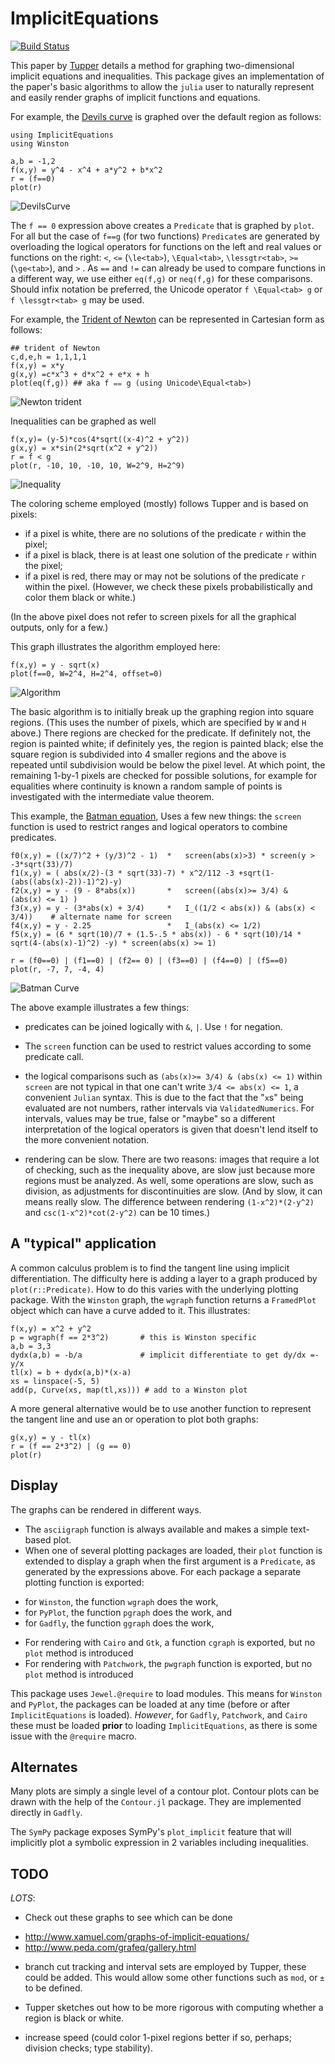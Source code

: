 # ImplicitEquations

[![Build Status](https://travis-ci.org/jverzani/ImplicitEquations.jl.svg?branch=master)](https://travis-ci.org/jverzani/ImplicitEquations.jl)



This paper by
[Tupper](http://www.dgp.toronto.edu/people/mooncake/papers/SIGGRAPH2001_Tupper.pdf)
details a method for graphing two-dimensional implicit equations and
inequalities. This package gives an
implementation of the  paper's basic algorithms to allow
the `julia` user to naturally represent and easily render graphs of
implicit functions and equations.



For example, the
[Devils curve](http://www-groups.dcs.st-and.ac.uk/~history/Curves/Devils.html)
is graphed over the default region as follows:

```
using ImplicitEquations
using Winston 

a,b = -1,2
f(x,y) = y^4 - x^4 + a*y^2 + b*x^2
r = (f==0)
plot(r)
```

![DevilsCurve](http://i.imgur.com/LChTzC1.png)


The `f == 0` expression above creates a `Predicate` that is graphed by
`plot`. For all but the case of `f==g` (for two functions)
`Predicate`s are generated by overloading the logical operators for
functions on the left and real values or functions on the right: `<`,
`<=` (`\le<tab>`), `\Equal<tab>`, `\lessgtr<tab>`, `>=` (`\ge<tab>`),
and `>` . As `==` and `!=` can already be used to compare functions in
a different way, we use either `eq(f,g)` or `neq(f,g)` for these
comparisons. Should infix notation be preferred, the Unicode operator
`f \Equal<tab> g` or `f \lessgtr<tab> g` may be used.

For example, the
[Trident of Newton](http://www-history.mcs.st-and.ac.uk/Curves/Trident.html)
can be represented in Cartesian form as follows:

```
## trident of Newton
c,d,e,h = 1,1,1,1
f(x,y) = x*y
g(x,y) =c*x^3 + d*x^2 + e*x + h
plot(eq(f,g)) ## aka f ⩵ g (using Unicode\Equal<tab>)
```

![Newton trident](http://i.imgur.com/7NxtUsK.png)


Inequalities can be graphed as well

```
f(x,y)= (y-5)*cos(4*sqrt((x-4)^2 + y^2))
g(x,y) = x*sin(2*sqrt(x^2 + y^2))
r = f < g
plot(r, -10, 10, -10, 10, W=2^9, H=2^9)
```


![Inequality](http://i.imgur.com/brDPZ9W.png)


The coloring scheme employed (mostly) follows Tupper and is based on pixels:

* if a pixel is white, there are no solutions of the predicate `r` within the
pixel;
* if a pixel is black, there is at least one solution of the predicate `r`
within the pixel;
* if a pixel is red, there may or may not be solutions of the
predicate `r` within the pixel. (However, we check these pixels
probabilistically and color them black or white.)

(In the above pixel does not refer to screen pixels for all the
graphical outputs, only for a few.)


This graph illustrates the algorithm employed here:

```
f(x,y) = y - sqrt(x)
plot(f==0, W=2^4, H=2^4, offset=0)
```

![Algorithm](http://i.imgur.com/8Mtmb7v.png)

The basic algorithm is to initially break up the graphing region into
square regions. (This uses the number of pixels, which are specified
by `W` and `H` above.)  There regions are checked for the
predicate. If definitely not, the region is painted white; if
definitely yes, the region is painted black; else the square region is
subdivided into 4 smaller regions and the above is repeated until
subdivision would be below the pixel level. At which point, the
remaining 1-by-1 pixels are checked for possible solutions, for
example for equalities where continuity is known a random sample of
points is investigated with the intermediate value theorem.


This example, the
[Batman equation](http://yangkidudel.wordpress.com/2011/08/02/love-and-mathematics/),
Uses a few new things: the `screen` function is used to restrict
ranges and logical operators to combine predicates.

```
f0(x,y) = ((x/7)^2 + (y/3)^2 - 1)  *   screen(abs(x)>3) * screen(y > -3*sqrt(33)/7) 
f1(x,y) = ( abs(x/2)-(3 * sqrt(33)-7) * x^2/112 -3 +sqrt(1-(abs((abs(x)-2))-1)^2)-y)
f2(x,y) = y - (9 - 8*abs(x))       *   screen((abs(x)>= 3/4) &  (abs(x) <= 1) )
f3(x,y) = y - (3*abs(x) + 3/4)     *   I_((1/2 < abs(x)) & (abs(x) < 3/4))    # alternate name for screen
f4(x,y) = y - 2.25                 *   I_(abs(x) <= 1/2) 
f5(x,y) = (6 * sqrt(10)/7 + (1.5-.5 * abs(x)) - 6 * sqrt(10)/14 * sqrt(4-(abs(x)-1)^2) -y) * screen(abs(x) >= 1)

r = (f0==0) | (f1==0) | (f2== 0) | (f3==0) | (f4==0) | (f5==0)
plot(r, -7, 7, -4, 4)
```

![Batman Curve](http://i.imgur.com/Buyd9Fb.png)

The above example illustrates a few things:

* predicates can be joined logically with `&`, `|`. Use `!` for negation.

* The `screen` function can be used to restrict values according to
  some predicate call.

* the logical comparisons such as `(abs(x)>= 3/4) & (abs(x) <= 1)`
  within `screen` are not typical in that one can't write `3/4 <=
  abs(x) <= 1`, a convenient `Julian` syntax. This is due to the fact that the "`x`s"
  being evaluated are not numbers, rather intervals via
  `ValidatedNumerics`. For intervals, values may be true, false or
  "maybe" so a different interpretation of the logical operators is
  given that doesn't lend itself to the more convenient notation.

* rendering can be slow. There are two reasons: images that require a
  lot of checking, such as the inequality above, are slow just because
  more regions must be analyzed. As well, some operations are slow,
  such as division, as adjustments for discontinuities are slow. (And
  by slow, it can means really slow. The difference between rendering
  `(1-x^2)*(2-y^2)` and `csc(1-x^2)*cot(2-y^2)` can be 10 times.)

## A "typical" application

A common calculus problem is to find the tangent line using implicit
differentiation. The difficulty here is adding a layer to a graph
produced by `plot(r::Predicate)`. How to do this varies with the
underlying plotting package. With the `Winston` graph, the `wgraph`
function returns a `FramedPlot` object which can have a curve added to
it. This illustrates:

```
f(x,y) = x^2 + y^2
p = wgraph(f == 2*3^2)       # this is Winston specific
a,b = 3,3
dydx(a,b) = -b/a             # implicit differentiate to get dy/dx =-y/x
tl(x) = b + dydx(a,b)*(x-a)  
xs = linspace(-5, 5)
add(p, Curve(xs, map(tl,xs))) # add to a Winston plot
```

A more general alternative would be to use another function to represent
the tangent line and use an or operation to plot both graphs:

```
g(x,y) = y - tl(x)
r = (f == 2*3^2) | (g == 0)
plot(r)
```

## Display

The graphs can be rendered in different ways.

* The `asciigraph` function is always available and makes a simple text-based plot.
* When one of several plotting packages are loaded, their `plot` function is extended to display a graph when the first argument is a `Predicate`, as generated by the expressions above. For each package a separate plotting function is exported:
- for `Winston`, the function  `wgraph` does the work,
- for `PyPlot`, the function  `pgraph` does the work, and
- for `Gadfly`, the function  `ggraph` does the work,
* For rendering with `Cairo` and `Gtk`, a function `cgraph` is exported, but no `plot` method is introduced
* For rendering with `Patchwork`, the `pwgraph` function is exported, but no `plot` method is introduced


This package uses `Jewel.@require` to load modules. This means for
`Winston` and `PyPlot`, the packages can be loaded at any time (before
or after `ImplicitEquations` is loaded). _However_, for `Gadfly`,
`Patchwork`, and `Cairo` these must be loaded **prior** to loading
`ImplicitEquations`, as there is some issue with the `@require` macro.

## Alternates

Many plots are simply a single level of a contour plot. Contour plots
can be drawn with the help of the `Contour.jl` package. They are
implemented directly in `Gadfly`.

The `SymPy` package exposes SymPy's `plot_implicit` feature that will
implicitly plot a symbolic expression in 2 variables including inequalities.

## TODO

*LOTS*:

* Check out these graphs to see which can be done
- http://www.xamuel.com/graphs-of-implicit-equations/
- http://www.peda.com/grafeq/gallery.html

* branch cut tracking and interval sets are employed by Tupper, these
  could be added. This would allow some other functions such as `mod`,
  or `±` to be defined.

* Tupper sketches out how to be more rigorous with computing whether a region is black or white.

* increase speed (could color 1-pixel regions better if so, perhaps; division checks; type stability).

